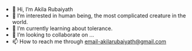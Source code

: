 - 👋 Hi, I’m Akila Rubaiyath
- 👀 I’m interested in human being, the most complicated creature in the world.
- 🌱 I’m currently learning about tolerance.
- 💞️ I’m looking to collaborate on ...
- 📫 How to reach me through email-akilarubaiyath@gmail.com

<!---
AkilaRubaiyath/AkilaRubaiyath is a ✨ special ✨ repository because its `README.md` (this file) appears on your GitHub profile.
You can click the Preview link to take a look at your changes.
--->
